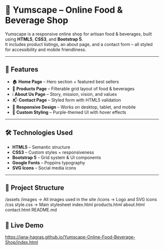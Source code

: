 # 🍇 Yumscape – Online Food & Beverage Shop

Yumscape is a responsive online shop for artisan food & beverages, built using **HTML5**, **CSS3**, and **Bootstrap 5**.  
It includes product listings, an about page, and a contact form – all styled for accessibility and mobile friendliness.

---

## 📌 Features
- 🏠 **Home Page** – Hero section + featured best sellers  
- 🛒 **Products Page** – Filterable grid layout of food & beverages  
- ℹ️ **About Us Page** – Story, mission, vision, and values  
- 📬 **Contact Page** – Styled form with HTML5 validation  
- 📱 **Responsive Design** – Works on desktop, tablet, and mobile  
- 🎨 **Custom Styling** – Purple-themed UI with hover effects  

---

## 🛠 Technologies Used
- **HTML5** – Semantic structure  
- **CSS3** – Custom styles + responsiveness  
- **Bootstrap 5** – Grid system & UI components  
- **Google Fonts** – Poppins typography  
- **SVG Icons** – Social media icons  

---

## 📂 Project Structure
/assets
  /images    -> All images used in the site
  /icons     -> Logo and SVG icons
/css
  style.css  -> Main stylesheet
index.html
products.html
about.html
contact.html
README.md

## 🚀 Live Demo
https://jana-hagras.github.io/Yumscape-Online-Food-Beverage-Shop/index.html
